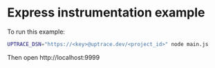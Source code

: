 # Express instrumentation example

To run this example:

```bash
UPTRACE_DSN="https://<key>@uptrace.dev/<project_id>" node main.js
```

Then open http://localhost:9999
